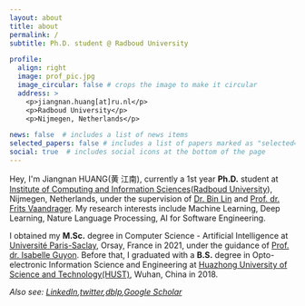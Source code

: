```yaml
---
layout: about
title: about
permalink: /
subtitle: Ph.D. student @ Radboud University

profile:
  align: right
  image: prof_pic.jpg
  image_circular: false # crops the image to make it circular
  address: >
    <p>jiangnan.huang[at]ru.nl</p>
    <p>Radboud University</p>
    <p>Nijmegen, Netherlands</p>

news: false  # includes a list of news items
selected_papers: false # includes a list of papers marked as "selected={true}"
social: true  # includes social icons at the bottom of the page
---
```


Hey, I'm Jiangnan HUANG(黄 江南), currently a 1st year **Ph.D.** student at [Institute of Computing and Information Sciences](https://www.ru.nl/icis/)([Radboud University](https://www.ru.nl/)), Nijmegen, Netherlands, under the supervision of [Dr. Bin Lin](https://binlin.info/index.html) and [Prof. dr. Frits Vaandrager](http://www.cs.ru.nl/F.Vaandrager/). My research interests include Machine Learning, Deep Learning, Nature Language Processing, AI for Software Engineering.

I obtained my **M.Sc.** degree in Computer Science - Artificial Intelligence at [Université Paris-Saclay](https://www.universite-paris-saclay.fr/), Orsay, France in 2021, under the guidance of [Prof. dr. Isabelle Guyon](https://guyon.chalearn.org/). Before that, I graduated with a **B.S.** degree in Opto-electronic Information Science and Engineering at [Huazhong University of Science and Technology(HUST)](http://english.hust.edu.cn/), Wuhan, China in 2018.

*Also see: [LinkedIn](https://www.linkedin.com/in/jiangnan-huang-bb798b182/),[twitter](https://twitter.com/jiangnan_h),[dblp](https://dblp.org/pid/198/9841-1.html),[Google Scholar](https://scholar.google.com/citations?user=GUY1R9QAAAAJ&hl=en)*
